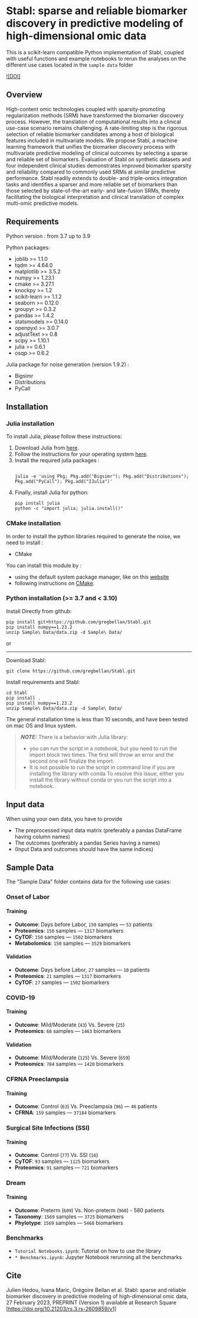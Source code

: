 # Stabl: sparse and reliable biomarker discovery in predictive modeling of high-dimensional omic data

This is a scikit-learn compatible Python implementation of Stabl, coupled with useful functions and
example notebooks to rerun the analyses on the different use cases located in the `sample data` folder

[![DOI]](doi:10.5061/dryad.stqjq2c7d)

## Overview
High-content omic technologies coupled with sparsity-promoting regularization methods (SRM) have transformed the 
biomarker discovery process. However, the translation of computational results into a clinical use-case scenario remains
challenging. A rate-limiting step is the rigorous selection of reliable biomarker candidates among a host of biological 
features included in multivariate models. We propose Stabl, a machine learning framework that unifies the biomarker 
discovery process with multivariate predictive modeling of clinical outcomes by selecting a sparse and reliable set of 
biomarkers. Evaluation of Stabl on synthetic datasets and four independent clinical studies demonstrates improved 
biomarker sparsity and reliability compared to commonly used SRMs at similar predictive performance. Stabl readily 
extends to double- and triple-omics integration tasks and identifies a sparser and more reliable set of biomarkers than 
those selected by state-of-the-art early- and late-fusion SRMs, thereby facilitating the biological interpretation and 
clinical translation of complex multi-omic predictive models. 

## Requirements

Python version : from 3.7 up to 3.9

Python packages:

* joblib >= 1.1.0
* tqdm >= 4.64.0
* matplotlib >= 3.5.2
* numpy >= 1.23.1
* cmake >= 3.27.1
* knockpy >= 1.2
* scikit-learn >= 1.1.2
* seaborn >= 0.12.0
* groupyr >= 0.3.2
* pandas >= 1.4.2
* statsmodels >= 0.14.0
* openpyxl >= 3.0.7
* adjustText >= 0.8
* scipy >= 1.10.1
* julia >= 0.6.1
* osqp >= 0.6.2


Julia package for noise generation (version 1.9.2) :

* Bigsimr
* Distributions
* PyCall

## Installation

### Julia installation
To install Julia, please follow these instructions: 

1. Download Julia from [here](https://julialang.org/downloads/).
2. Follow the instructions for your operating system [here](https://julialang.org/downloads/platform/).
3. Install the required julia packages :
    ```

    julia -e 'using Pkg; Pkg.add("Bigsimr"); Pkg.add("Distributions"); Pkg.add("PyCall"); Pkg.add("IJulia")'

    ```
4. Finally, install Julia for python:
    ```
    pip install julia
    python -c "import julia; julia.install()"
    ``` 

### CMake installation

In order to install the python libraries required to generate the noise, we need to install :
* CMake

You can install this module by :
* using the default system package manager, like on this [website](https://cgold.readthedocs.io/en/latest/first-step/installation.html)
* following instructions on [CMake](https://cmake.org/install/).


### Python installation (>= 3.7 and < 3.10)

Install Directly from github:

```
pip install git+https://github.com/gregbellan/Stabl.git
pip install numpy==1.23.2
unzip Sample\ Data/data.zip -d Sample\ Data/
```
or 

---

Download Stabl:

```
git clone https://github.com/gregbellan/Stabl.git
```
Install requirements and Stabl:

```
cd Stabl
pip install .
pip install numpy==1.23.2
unzip Sample\ Data/data.zip -d Sample\ Data/
```

The general installation time is less than 10 seconds, and have been tested on mac OS and linux system.

> **_NOTE:_**  There is a behavior with Julia library:
> - you can run the script in a notebook, but you need to run the import block two times. The first will throw an error and the second one will finalize the import.
> - It is not possible to run the script in command line if you are installing the library with conda
> To resolve this issue, either you install the library without conda or you run the script into a notebook.

## Input data
When using your own data, you have to provide

* The preprocessed input data matrix (preferably a pandas DataFrame having column names)
* The outcomes (preferably a pandas Series having a names)
* (Input Data and outcomes should have the same indices)

## Sample Data

The "Sample Data" folder contains data for the following use cases:
### Onset of Labor
#### Training
* **Outcome**: Days before Labor, `150` samples — `53` patients 
* **Proteomics**: `150` samples — `1317` biomarkers
* **CyTOF**: `150` samples — `1502` biomarkers
* **Metabolomics**: `150` samples — `3529` biomarkers 
#### Validation
* **Outcome**: Days before Labor, `27` samples — `10` patients 
* **Proteomics**: `21` samples — `1317` biomarkers
* **CyTOF**: `27` samples — `1502` biomarkers

### COVID-19
#### Training
* **Outcome**: Mild/Moderate (`43`) Vs. Severe (`25`)
* **Proteomics**: `68` samples — `1463` biomarkers
#### Validation
* **Outcome**: Mild/Moderate (`125`) Vs. Severe (`659`)
* **Proteomics**: `784` samples — `1420` biomarkers

### CFRNA Preeclampsia
#### Training
* **Outcome**: Control (`63`) Vs. Preeclampsia (`96`) — `48` patients
* **CFRNA**: `159` samples — `37184` biomarkers

### Surgical Site Infections (SSI)
#### Training
* **Outcome**: Control (`77`) Vs. SSI (`16`)
* **CyTOF**: `93` samples — `1125` biomarkers
* **Proteomics**: `91` samples — `721` biomarkers

### Dream
#### Training
* **Outcome**: Preterm (`609`) Vs. Non-preterm (`960`) - 580 patients
* **Taxonomy**: `1569` samples — `3725` biomarkers
* **Phylotype**: `1569` samples — `5468` biomarkers

### Benchmarks
* `Tutorial Notebooks.ipynb`: Tutorial on how to use the library
* `* Benchmarks.ipynb`: Jupyter Notebook rerunning all the benchmarks 

## Cite
Julien Hedou, Ivana Maric, Grégoire Bellan et al. Stabl: sparse and reliable biomarker discovery in predictive modeling 
of high-dimensional omic data, 27 February 2023, PREPRINT (Version 1) available at Research Square 
[https://doi.org/10.21203/rs.3.rs-2609859/v1]
  
